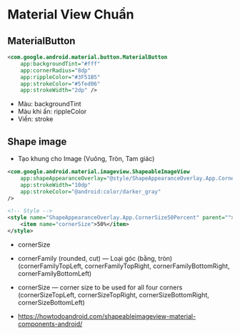 # Material View Chuẩn

## MaterialButton

```xml
<com.google.android.material.button.MaterialButton
    app:backgroundTint="#fff"
    app:cornerRadius="8dp"
    app:rippleColor="#3F51B5"
    app:strokeColor="#5fed06"
    app:strokeWidth="2dp" />
```

- Màu: backgroundTint
- Màu khi ấn: rippleColor
- Viền: stroke

## Shape image

- Tạo khung cho Image (Vuông, Tròn, Tam giác)

```xml
<com.google.android.material.imageview.ShapeableImageView
    app:shapeAppearanceOverlay="@style/ShapeAppearanceOverlay.App.CornerSize50Percent"
    app:strokeWidth="10dp"
    app:strokeColor="@android:color/darker_gray"
/>

<!-- Style -->
<style name="ShapeAppearanceOverlay.App.CornerSize50Percent" parent="">
    <item name="cornerSize">50%</item>
</style>
```

- cornerSize
- cornerFamily (rounded, cut) — Loại góc (bằng, tròn)
(cornerFamilyTopLeft, cornerFamilyTopRight, cornerFamilyBottomRight, cornerFamilyBottomLeft)
- cornerSize — corner size to be used for all four corners (cornerSizeTopLeft, cornerSizeTopRight, cornerSizeBottomRight, cornerSizeBottomLeft)

- <https://howtodoandroid.com/shapeableimageview-material-components-android/>


